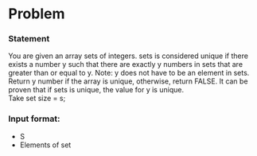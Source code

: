 # Problem

### Statement
You are given an array sets of  integers. sets is considered unique if there exists a number y such that there are exactly y numbers in sets that are greater than or equal to y.
Note: y does not have to be an element in sets.
Return y number if the array is unique, otherwise, return FALSE. It can be proven that if sets is unique, the value for y is unique.<br>
Take set size = s;

### Input format:
- S
- Elements of set